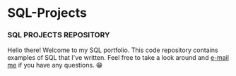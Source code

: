 # SQL-Projects

### SQL PROJECTS REPOSITORY
Hello there! Welcome to my SQL portfolio. This code repository contains examples of SQL that I've written. Feel free to take a look around and [e-mail me](knuraishah@gmail.com) if you have any questions. :grin:
